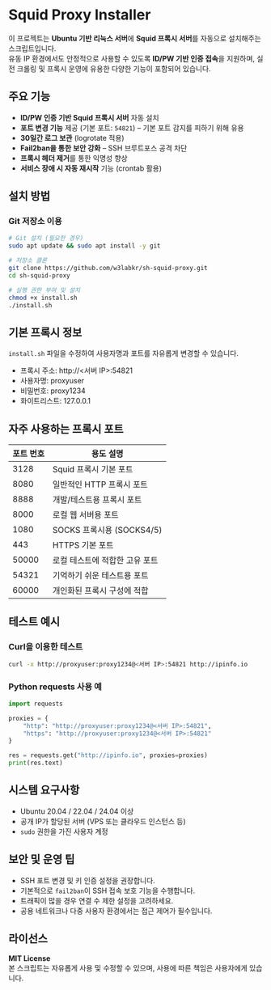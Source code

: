 # Squid Proxy Installer

이 프로젝트는 **Ubuntu 기반 리눅스 서버**에 **Squid 프록시 서버**를 자동으로 설치해주는 스크립트입니다.  
유동 IP 환경에서도 안정적으로 사용할 수 있도록 **ID/PW 기반 인증 접속**을 지원하며, 실전 크롤링 및 프록시 운영에 유용한 다양한 기능이 포함되어 있습니다.

## 주요 기능

- **ID/PW 인증 기반 Squid 프록시 서버** 자동 설치
- **포트 변경 기능** 제공 (기본 포트: `54821`) – 기본 포트 감지를 피하기 위해 유용
- **30일간 로그 보관** (logrotate 적용)
- **Fail2ban을 통한 보안 강화** – SSH 브루트포스 공격 차단
- **프록시 헤더 제거**를 통한 익명성 향상
- **서비스 장애 시 자동 재시작** 기능 (crontab 활용)

## 설치 방법

### Git 저장소 이용

```bash
# Git 설치 (필요한 경우)
sudo apt update && sudo apt install -y git

# 저장소 클론
git clone https://github.com/w3labkr/sh-squid-proxy.git
cd sh-squid-proxy

# 실행 권한 부여 및 설치
chmod +x install.sh
./install.sh
```

## 기본 프록시 정보

`install.sh` 파일을 수정하여 사용자명과 포트를 자유롭게 변경할 수 있습니다.

- 프록시 주소: http://<서버 IP>:54821
- 사용자명: proxyuser
- 비밀번호: proxy1234
- 화이트리스트: 127.0.0.1

## 자주 사용하는 프록시 포트

| 포트 번호 | 용도 설명                         |
|-----------|----------------------------------|
| 3128      | Squid 프록시 기본 포트           |
| 8080      | 일반적인 HTTP 프록시 포트        |
| 8888      | 개발/테스트용 프록시 포트        |
| 8000      | 로컬 웹 서버용 포트              |
| 1080      | SOCKS 프록시용 (SOCKS4/5)         |
| 443       | HTTPS 기본 포트                  |
| 50000     | 로컬 테스트에 적합한 고유 포트    |
| 54321     | 기억하기 쉬운 테스트용 포트       |
| 60000     | 개인화된 프록시 구성에 적합       |

## 테스트 예시

### Curl을 이용한 테스트

```bash
curl -x http://proxyuser:proxy1234@<서버 IP>:54821 http://ipinfo.io
```

### Python requests 사용 예

```python
import requests

proxies = {
    "http": "http://proxyuser:proxy1234@<서버 IP>:54821",
    "https": "http://proxyuser:proxy1234@<서버 IP>:54821"
}

res = requests.get("http://ipinfo.io", proxies=proxies)
print(res.text)
```

## 시스템 요구사항

- Ubuntu 20.04 / 22.04 / 24.04 이상
- 공개 IP가 할당된 서버 (VPS 또는 클라우드 인스턴스 등)
- `sudo` 권한을 가진 사용자 계정

## 보안 및 운영 팁

- SSH 포트 변경 및 키 인증 설정을 권장합니다.
- 기본적으로 `fail2ban`이 SSH 접속 보호 기능을 수행합니다.
- 트래픽이 많을 경우 연결 수 제한 설정을 고려하세요.
- 공용 네트워크나 다중 사용자 환경에서는 접근 제어가 필수입니다.

## 라이선스

**MIT License**  
본 스크립트는 자유롭게 사용 및 수정할 수 있으며, 사용에 따른 책임은 사용자에게 있습니다.
